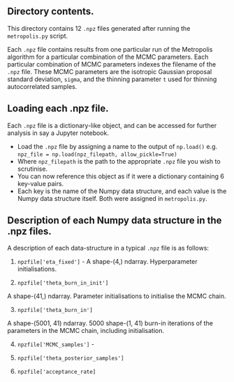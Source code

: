 ## Directory contents.

This directory contains 12 `.npz` files generated after running the `metropolis.py` script.

Each `.npz` file contains results from one particular run of the Metropolis algorithm for a particular combination of the MCMC parameters. Each particular combination of MCMC
parameters indexes the filename of the `.npz` file. These MCMC parameters are the isotropic Gaussian proposal standard deviation, `sigma`, and the thinning parameter `t` used
for thinning autocorrelated samples. 

## Loading each .npz file.

Each `.npz` file is a dictionary-like object, and can be accessed for further analysis in say a Jupyter notebook.

- Load the `.npz` file by assigning a name to the output of `np.load()` e.g. `npz_file = np.load(npz_filepath, allow_pickle=True)`
- Where `npz_filepath` is the path to the appropriate `.npz` file you wish to scrutinise.
- You can now reference this object as if it were a dictionary containing 6 key-value pairs.
- Each key is the name of the Numpy data structure, and each value is the Numpy data structure itself. Both were assigned in `metropolis.py`.

## Description of each Numpy data structure in the .npz files.

A description of each data-structure in a typical `.npz` file is as follows:

1. `npzfile['eta_fixed']` - A shape-(4,) ndarray. Hyperparameter initialisations.

2. `npzfile['theta_burn_in_init']`

A shape-(41,) ndarray. Parameter initialisations to initialise the MCMC chain.

3. `npzfile['theta_burn_in']`

A shape-(5001, 41) ndarray. 5000 shape-(1, 41) burn-in iterations of the parameters in the MCMC chain, including initialisation.

4. `npzfile['MCMC_samples']` - 

5. `npzfile['theta_posterior_samples']`

6. `npzfile['acceptance_rate]`






